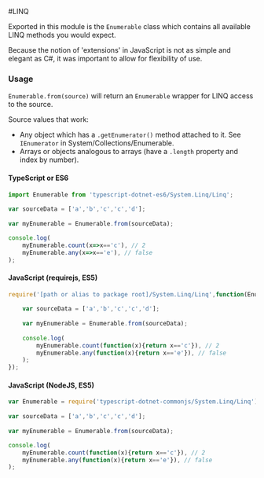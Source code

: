 #LINQ

Exported in this module is the ```Enumerable``` class which contains
all available LINQ methods you would expect.

Because the notion of 'extensions' in JavaScript is not as simple and elegant
as C#, it was important to allow for flexibility of use.

### Usage

```Enumerable.from(source)``` will return an ```Enumerable``` wrapper for LINQ access to the source.

Source values that work:
* Any object which has a ```.getEnumerator()``` method attached to it.  See ```IEnumerator``` in System/Collections/Enumerable.
* Arrays or objects analogous to arrays (have a ```.length``` property and index by number).

#### TypeScript or ES6
```typescript
import Enumerable from 'typescript-dotnet-es6/System.Linq/Linq';
 
var sourceData = ['a','b','c','c','d'];
 
var myEnumerable = Enumerable.from(sourceData);

console.log(
	myEnumerable.count(x=>x=='c'), // 2
	myEnumerable.any(x=>x=='e'), // false
);
```

#### JavaScript (requirejs, ES5)
```javascript
require('[path or alias to package root]/System.Linq/Linq',function(Enumerable){
	 
	var sourceData = ['a','b','c','c','d'];
	 
	var myEnumerable = Enumerable.from(sourceData);
	
	console.log(
		myEnumerable.count(function(x){return x=='c'}), // 2
		myEnumerable.any(function(x){return x=='e'}), // false
	);
});
```

#### JavaScript (NodeJS, ES5)
```javascript
var Enumerable = require('typescript-dotnet-commonjs/System.Linq/Linq');
	 
var sourceData = ['a','b','c','c','d'];
 
var myEnumerable = Enumerable.from(sourceData);

console.log(
	myEnumerable.count(function(x){return x=='c'}), // 2
	myEnumerable.any(function(x){return x=='e'}), // false
);
```
